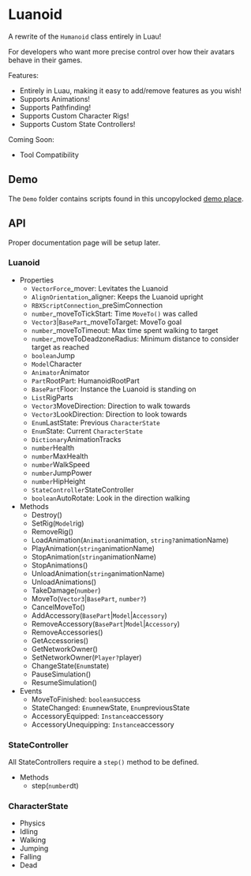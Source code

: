 # Luanoid

A rewrite of the `Humanoid` class entirely in Luau!

For developers who want more precise control over how their avatars behave in their games.

Features:

- Entirely in Luau, making it easy to add/remove features as you wish!
- Supports Animations!
- Supports Pathfinding!
- Supports Custom Character Rigs!
- Supports Custom State Controllers!

Coming Soon:

- Tool Compatibility

## Demo

The `Demo` folder contains scripts found in this uncopylocked [demo place](https://www.roblox.com/games/6749296103/Luanoid-Test).

## API

Proper documentation page will be setup later.

### Luanoid

- Properties
  - `VectorForce`_mover: Levitates the Luanoid
  - `AlignOrientation`_aligner: Keeps the Luanoid upright
  - `RBXScriptConnection`_preSimConnection
  - `number`_moveToTickStart: Time `MoveTo()` was called
  - `Vector3`|`BasePart`_moveToTarget: MoveTo goal
  - `number`_moveToTimeout: Max time spent walking to target
  - `number`_moveToDeadzoneRadius: Minimum distance to consider target as reached
  - `boolean`Jump
  - `Model`Character
  - `Animator`Animator
  - `Part`RootPart: HumanoidRootPart
  - `BasePart`Floor: Instance the Luanoid is standing on
  - `List`RigParts
  - `Vector3`MoveDirection: Direction to walk towards
  - `Vector3`LookDirection: Direction to look towards
  - `Enum`LastState: Previous `CharacterState`
  - `Enum`State: Current `CharacterState`
  - `Dictionary`AnimationTracks
  - `number`Health
  - `number`MaxHealth
  - `number`WalkSpeed
  - `number`JumpPower
  - `number`HipHeight
  - `StateController`StateController
  - `boolean`AutoRotate: Look in the direction walking
- Methods
  - Destroy()
  - SetRig(`Model`rig)
  - RemoveRig()
  - LoadAnimation(`Animation`animation, `string?`animationName)
  - PlayAnimation(`string`animationName)
  - StopAnimation(`string`animationName)
  - StopAnimations()
  - UnloadAnimation(`string`animationName)
  - UnloadAnimations()
  - TakeDamage(`number`)
  - MoveTo(`Vector3`|`BasePart`, `number?`)
  - CancelMoveTo()
  - AddAccessory(`BasePart`|`Model`|`Accessory`)
  - RemoveAccessory(`BasePart`|`Model`|`Accessory`)
  - RemoveAccessories()
  - GetAccessories()
  - GetNetworkOwner()
  - SetNetworkOwner(`Player?`player)
  - ChangeState(`Enum`state)
  - PauseSimulation()
  - ResumeSimulation()
- Events
  - MoveToFinished: `boolean`success
  - StateChanged: `Enum`newState, `Enum`previousState
  - AccessoryEquipped: `Instance`accessory
  - AccessoryUnequipping: `Instance`accessory

### StateController

All StateControllers require a `step()` method to be defined.

- Methods
  - step(`number`dt)

### CharacterState

- Physics
- Idling
- Walking
- Jumping
- Falling
- Dead
